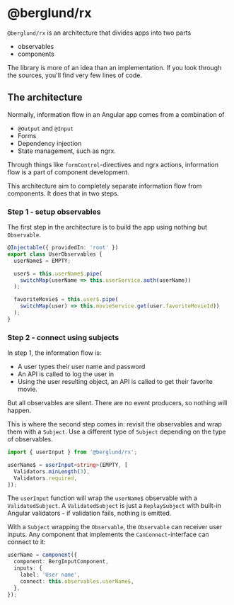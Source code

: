 # @berglund/rx

`@berglund/rx` is an architecture that divides apps into two parts

- observables
- components

The library is more of an idea than an implementation.
If you look through the sources, you'll find very few lines of code.

## The architecture

Normally, information flow in an Angular app comes from a combination of

- `@Output` and `@Input`
- Forms
- Dependency injection
- State management, such as ngrx.

Through things like `formControl`-directives and ngrx actions, information flow is a part of component development.

This architecture aim to completely separate information flow from components. It does that in two steps.

### Step 1 - setup observables

The first step in the architecture is to build the app using nothing but `Observable`.

```typescript
@Injectable({ providedIn: 'root' })
export class UserObservables {
  userName$ = EMPTY;

  user$ = this.userName$.pipe(
    switchMap(userName => this.userService.auth(userName))
  );

  favoriteMovie$ = this.user$.pipe(
    switchMap(user) => this.movieService.get(user.favoriteMovieId))
  );
}
```

### Step 2 - connect using subjects

In step 1, the information flow is:

- A user types their user name and password
- An API is called to log the user in
- Using the user resulting object, an API is called to get their favorite movie.

But all observables are silent. There are no event producers, so nothing will happen.

This is where the second step comes in: revisit the observables and wrap them with a `Subject`.
Use a different type of `Subject` depending on the type of observables.

```typescript
import { userInput } from '@berglund/rx';

userName$ = userInput<string>(EMPTY, [
  Validators.minLength(3),
  Validators.required,
]);
```

The `userInput` function will wrap the `userName$` observable with a `ValidatedSubject`.
A `ValidatedSubject` is just a `ReplaySubject` with built-in Angular validators - if validation fails, nothing is emitted.

With a `Subject` wrapping the `Observable`, the `Observable` can receiver user inputs. Any component that implements the `CanConnect`-interface can connect to it:

```typescript
userName = component({
  component: BergInputComponent,
  inputs: {
    label: 'User name',
    connect: this.observables.userName$,
  },
});
```
